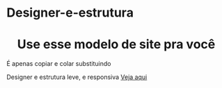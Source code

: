 # Designer-e-estrutura
<html>
  <body>
    <h1 style="text-align:center">Use esse modelo de site pra você</h1>
    <p>É apenas copiar e colar substituindo</p>
    <span style="text-align:center">Designer e estrutura leve, e responsiva</span>
    <a href="https://jul10l1r4.github.io/Designer-e-estrutura/" target="_blank">Veja aqui</a>
  </body>
</html>
